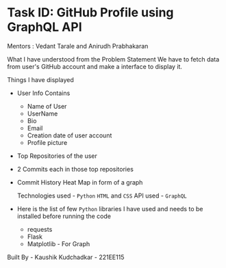 # Task ID: GitHub Profile using GraphQL API

Mentors : Vedant Tarale and Anirudh Prabhakaran 

What I have understood from the Problem Statement 
We have to fetch data from user's GitHub account and make a interface to display it.

Things I have displayed 
* User Info
  Contains
  * Name of User
  * UserName
  * Bio
  * Email
  * Creation date of user account
  * Profile picture
* Top Repositories of the user
* 2 Commits each in those top repositories
* Commit History Heat Map in form of a graph


  Technologies used - `Python` `HTML` and `CSS`
  API used - `GraphQL`

* Here is the list of few `Python` libraries I have used and needs to be installed before running the code
    * requests
    * Flask
    * Matplotlib - For Graph
 
Built By - Kaushik Kudchadkar - 221EE115
